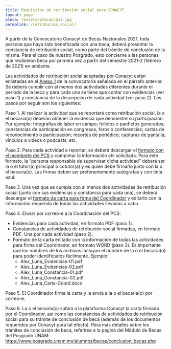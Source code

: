 ```yaml
---
title: Requisitos de retribución social para CONACYT
layout: page
pleca: /assets/plecas/p13.jpg
permalink: /retribucion_social/
---
```


A partir de la Convocatoria Conacyt de Becas Nacionales 2021, toda persona que haya sido beneficiada con una beca, deberá presentar la constancia de retribución social, como parte del trámite de conclusión de la misma. Para el caso de nuestro Posgrado, esto concierne a las personas que recibieron beca por primera vez a partir del semestre 2021-2 (febrero de 2021) en adelante.

Las actividades de retribución social aceptadas por Conacyt están enlistadas en el [Anexo 1](/assets/docs/anexo_1_actividades_retribucion_social) de la convocatoria señalada en el párrafo anterior. Se deberá cumplir con al menos dos actividades diferentes durante el periodo de la beca y para cada una se tiene que contar con evidencias (ver paso 1) y constancia de la descripción de cada actividad (ver paso 2). Los pasos por seguir son los siguientes:

Paso 1. Al realizar la actividad que se reportará como retribución social, la o el becaria(o) deberán obtener la evidencia que demuestre su participación. Por ejemplo: fotografías de labor en campo; folletos o panfletos generados; constancias de participación en congresos, foros o conferencias; cartas de reconocimiento o participación; recortes de periódico; capturas de pantalla; vínculos a videos o podcasts, etc.

Paso 2. Para cada actividad a reportar, se deberá descargar el [formato con el membrete del PCS](/assets/docs/constancia_retribucion_social_conacyt.docx) y completar la información ahí solicitada. Para este formato, la “persona responsable de supervisar dicha actividad” deberá ser la o el tutor(a) principal o cotutor(a) y es quien debe firmarlo junto con la o el becaria(o). Las firmas deben ser preferentemente autógrafas y con tinta azul.

Paso 3. Una vez que se cumpla con al menos dos actividades de retribución social (junto con sus evidencias y constancia para cada una), se deberá descargar el [formato de carta para firma del Coordinador](/assets/docs/carta_retribucion_social_conacyt.docx) y editarlo con la información requerida de todas las actividades llevadas a cabo. 

Paso 4. Enviar por correo-e a la Coordinación del PCS: 
 - Evidencias para cada actividad, en formato PDF (paso 1).
 - Constancias de actividades de retribución social firmadas, en formato PDF. Una por cada actividad (paso 2).
 - Formato de la carta editado con la información de todas las actividades para firma del Coordinador, en formato WORD (paso 3).
Es importante que los nombres de los archivos incluyan el nombre de la o el becaria(o) para poder identificarlos fácilmente. Ejemplo:
     -	Alex_Luna_Evidencias-01.pdf
     -	Alex_Luna_Evidencias-02.pdf
     -	Alex_Luna_Constancia-01.pdf
     -	Alex_Luna_Constancia-02.pdf
     -	Alex_Luna_Carta-Coord.docx

Paso 5. El Coordinador firma la carta y la envía a la o el becaria(o) por correo-e. 

Paso 6. La o el becaria(o) subirá a la plataforma Conacyt la carta firmada por el Coordinador, así como las constancias de actividades de retribución social para su trámite de conclusión de beca (además de los documentos requeridos por Conacyt para tal efecto). Para más detalles sobre los trámites de conclusión de beca, referirse a la página del Módulo de Becas del Posgrado UNAM: <https://www.posgrado.unam.mx/alumnos/becas/conclusion_becas.php>

